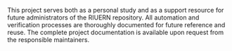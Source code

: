 This project serves both as a personal study and as a support resource for future administrators of the RIUERN repository.
All automation and verification processes are thoroughly documented for future reference and reuse.
The complete project documentation is available upon request from the responsible maintainers.
